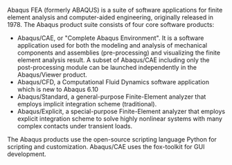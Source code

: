 Abaqus FEA (formerly ABAQUS) is a suite of software applications for finite element analysis and computer-aided engineering,
originally released in 1978. The Abaqus product suite consists of four core software products:

 * Abaqus/CAE, or "Complete Abaqus Environment". It is a software application used for both the modeling and analysis of mechanical components and assemblies (pre-processing) and visualizing the finite element analysis result. A subset of Abaqus/CAE including only the post-processing module can be launched independently in the Abaqus/Viewer product.
 * Abaqus/CFD, a Computational Fluid Dynamics software application which is new to Abaqus 6.10
 * Abaqus/Standard, a general-purpose Finite-Element analyzer that employs implicit integration scheme (traditional).
 * Abaqus/Explicit, a special-purpose Finite-Element analyzer that employs explicit integration scheme to solve highly nonlinear systems with many complex contacts under transient loads.

The Abaqus products use the open-source scripting language Python for scripting and customization.
Abaqus/CAE uses the fox-toolkit for GUI development.
